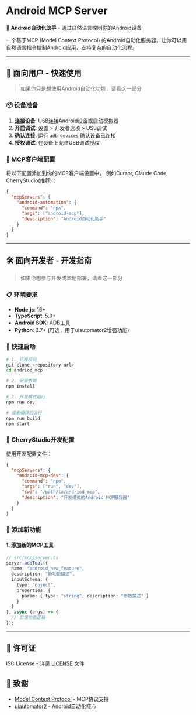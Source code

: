 # Android MCP Server

🤖 **Android自动化助手** - 通过自然语言控制你的Android设备

一个基于MCP (Model Context Protocol) 的Android自动化服务器，让你可以用自然语言指令控制Android应用，支持复杂的自动化流程。

---

## 🎯 面向用户 - 快速使用

> 如果你只是想使用Android自动化功能，请看这一部分

### 📦 设备准备

1. **连接设备**: USB连接Android设备或启动模拟器
2. **开启调试**: 设置 > 开发者选项 > USB调试
3. **确认连接**: 运行 `adb devices` 确认设备已连接
4. **授权调试**: 在设备上允许USB调试授权

### 🔧 MCP客户端配置

将以下配置添加到你的MCP客户端设置中， 例如Cursor, Claude Code, CherryStudio(推荐)：

```json
{
  "mcpServers": {
    "android-automation": {
      "command": "npx",
      "args": ["android-mcp"],
      "description": "Android自动化助手"
    }
  }
}
```

---

## 🛠️ 面向开发者 - 开发指南

> 如果你想参与开发或本地部署，请看这一部分

### 📋 环境要求

- **Node.js**: 16+ 
- **TypeScript**: 5.0+
- **Android SDK**: ADB工具
- **Python**: 3.7+ (可选，用于uiautomator2增强功能)

### 🚀 快速启动

```bash
# 1. 克隆项目
git clone <repository-url>
cd andriod_mcp

# 2. 安装依赖
npm install

# 3. 开发模式运行
npm run dev

# 或者编译后运行
npm run build
npm start
```

### 🔧 CherryStudio开发配置

使用开发配置文件：

```json
{
  "mcpServers": {
    "android-mcp-dev": {
      "command": "npm",
      "args": ["run", "dev"], 
      "cwd": "/path/to/andriod_mcp",
      "description": "开发模式的Android MCP服务器"
    }
  }
}
```

### 🔧 添加新功能

#### 1. 添加新的MCP工具
```typescript
// src/mcp/server.ts
server.addTool({
  name: "android_new_feature",
  description: "新功能描述",
  inputSchema: {
    type: "object",
    properties: {
      param: { type: "string", description: "参数描述" }
    }
  }
}, async (args) => {
  // 实现功能逻辑
});
```

---

## 📄 许可证

ISC License - 详见 [LICENSE](LICENSE) 文件

## 🙏 致谢

- [Model Context Protocol](https://github.com/modelcontextprotocol) - MCP协议支持
- [uiautomator2](https://github.com/openatx/uiautomator2) - Android自动化核心